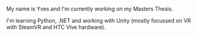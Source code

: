 My name is Yves and I'm currently working on my Masters Thesis.

I'm learning Python, .NET and working with Unity (mostly focussed on VR with SteamVR and HTC Vive hardware).

<!---
pryxe023/pryxe023 is a ✨ special ✨ repository because its `README.md` (this file) appears on your GitHub profile.
You can click the Preview link to take a look at your changes.
--->
